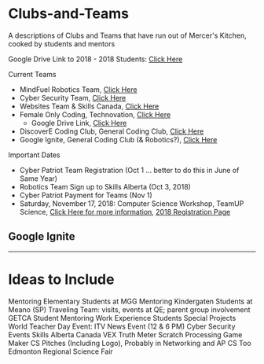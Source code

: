 # Clubs-and-Teams
A descriptions of Clubs and Teams that have run out of Mercer's Kitchen, cooked by students and mentors

Google Drive Link to 2018 - 2018 Students: <a href="https://drive.google.com/drive/folders/1rKAyw4XOAxke_rRaToC9xTjk-nPVy_oJ">Click Here</a>

Current Teams
- MindFuel Robotics Team, <a href ="https://github.com/MercersKitchen/mindFuel2018">Click Here</a>
- Cyber Security Team, <a href="">Click Here</a>
- Websites Team & Skills Canada, <a href="">Click Here</a>
- Female Only Coding, Technovation, <a href="">Click Here</a>
  - Google Drive Link, <a href="https://drive.google.com/drive/folders/1rKAyw4XOAxke_rRaToC9xTjk-nPVy_oJ">Click Here</a>
- DiscoverE Coding Club, General Coding Club, <a href="">Click Here</a>
- Google Ignite, General Coding Club (& Robotics?), <a href="">Click Here</a>

Important Dates
- Cyber Patriot Team Registration (Oct 1 ... better to do this in June of Same Year)
- Robotics Team Sign up to Skills Alberta (Oct 3, 2018)
- Cyber Patriot Payment for Teams (Nov 1)
- Saturday, November 17, 2018: Computer Science Workshop, TeamUP Science, <a href="http://www.teamupscience.com/csw">Click Here for more information</a>, <a href="https://www.eventbrite.ca/e/computer-science-workshop-tickets-50040838495">2018 Registration Page</a>

## Google Ignite


---

# Ideas to Include
Mentoring Elementary Students at MGG
Mentoring Kindergaten Students at Meano (SP)
Traveling Team: visits, events at QE; parent group involvement
GETCA Student Mentoring
Work Experience Students
Special Projects
World Teacher Day Event: ITV News Event (12 & 6 PM)
Cyber Security Events
Skills Alberta Canada
VEX
Truth Meter
Scratch
Processing
Game Maker
CS Pitches (Including Logo), Probably in Networking and AP CS Too
Edmonton Regional Science Fair

